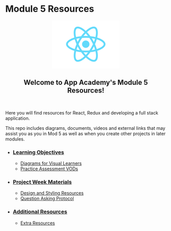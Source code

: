 # Module 5 Resources

<div align='center'>
  <img height='150px' src='./assets/splash/react-logo.svg'/>
  <h2>Welcome to App Academy's Module 5 Resources!</h2>
</div>
<br>

Here you will find resources for React, Redux and developing a full stack
application.

This repo includes diagrams, documents, videos and external links that may
assist you as you in Mod 5 as well as when you create other projects in later
modules.

- ### [Learning Objectives][learning-objectives]

  - [Diagrams for Visual Learners][diagrams]
  - [Practice Assessment VODs][practice-assessment]

- ### [Project Week Materials][project-week]

  - [Design and Styling Resources][design and styling]
  - [Question Asking Protocol][question-protocol]

- ### [Additional Resources][additional-resources]

  - [Extra Resources][extra-resources]

<!-- additional resources -->

[additional-resources]: ./additional-resources/README.md
[extra-resources]: ./additional-resources/extra-resources.md

<!-- learning objectives -->

[learning-objectives]: ./learning-objectives/README.md
[diagrams]: ./learning-objectives/diagrams.md
[practice-assessment]: ./learning-objectives/practice-assessment.md

<!-- project week -->

[project-week]: ./project-week/README.md
[design and styling]: ./project-week/design-and-styling.md
[question-protocol]: ./project-week/question-asking-protocol.md
